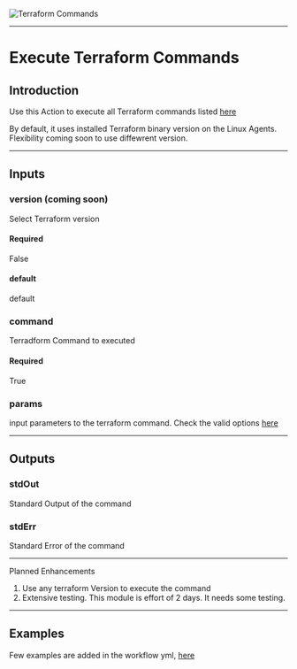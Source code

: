 ![Terraform Commands](https://github.com/KhannaAbhinav/terraform-action/workflows/Terraform%20Commands/badge.svg)

---

# Execute Terraform Commands

## Introduction
Use this Action to execute all Terraform commands listed [here](https://www.terraform.io/docs/commands/index.html)

By default, it uses installed Terraform binary version on the Linux Agents. Flexibility coming soon to use diffewrent version.

---
## Inputs

### version (coming soon)
Select Terraform version

#### Required
False

#### default
default

### command
Terradform Command to executed

#### Required
True

### params
input parameters to the terraform command. Check the valid options [here](https://github.com/KhannaAbhinav/terraform-action/blob/master/src/typings/interfaces.d.ts)


---

## Outputs

### stdOut

Standard Output of the command

### stdErr

Standard Error of the command


---
Planned Enhancements

1. Use any terraform Version to execute the command
2. Extensive testing. This module is effort of 2 days. It needs some testing.

--- 

## Examples

Few examples are added in the workflow yml, [here](./.github/workflows/main.yml)
